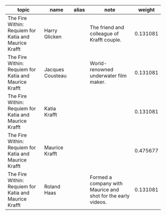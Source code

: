 | topic | name | alias | note | weight |
| ----- | ---- | ----- | ---- | ------ |
| The Fire Within: Requiem for Katia and Maurice Krafft | Harry Glicken | | The friend and colleague of Krafft couple. | 0.131081 |
| The Fire Within: Requiem for Katia and Maurice Krafft | Jacques Cousteau | | World-renowned underwater film maker. | 0.131081 |
| The Fire Within: Requiem for Katia and Maurice Krafft | Katia Krafft | |  | 0.131081 |
| The Fire Within: Requiem for Katia and Maurice Krafft | Maurice Krafft | |  | 0.475677 |
| The Fire Within: Requiem for Katia and Maurice Krafft | Roland Haas | | Formed a company with Maurice and shot for the early videos. | 0.131081 |
